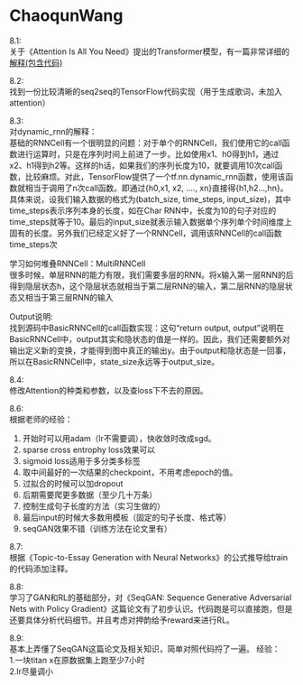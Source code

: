 # ChaoqunWang
8.1:  
关于《Attention Is All You Need》提出的Transformer模型，有一篇非常详细的[解释(包含代码)](http://nlp.seas.harvard.edu/2018/04/03/attention.html)

8.2:  
找到一份比较清晰的seq2seq的TensorFlow代码实现（用于生成歌词，未加入attention）

8.3:  
对dynamic_rnn的解释：  
基础的RNNCell有一个很明显的问题：对于单个的RNNCell，我们使用它的call函数进行运算时，只是在序列时间上前进了一步。比如使用x1、h0得到h1，通过x2、h1得到h2等。这样的h话，如果我们的序列长度为10，就要调用10次call函数，比较麻烦。对此，TensorFlow提供了一个tf.nn.dynamic\_rnn函数，使用该函数就相当于调用了n次call函数。即通过{h0,x1, x2, …., xn}直接得{h1,h2…,hn}。
具体来说，设我们输入数据的格式为(batch\_size, time\_steps, input\_size)，其中time\_steps表示序列本身的长度，如在Char RNN中，长度为10的句子对应的time\_steps就等于10。最后的input\_size就表示输入数据单个序列单个时间维度上固有的长度。另外我们已经定义好了一个RNNCell，调用该RNNCell的call函数time\_steps次
  
学习如何堆叠RNNCell：MultiRNNCell  
很多时候，单层RNN的能力有限，我们需要多层的RNN。将x输入第一层RNN的后得到隐层状态h，这个隐层状态就相当于第二层RNN的输入，第二层RNN的隐层状态又相当于第三层RNN的输入

  
 Output说明:   
找到源码中BasicRNNCell的call函数实现：这句“return output, output”说明在BasicRNNCell中，output其实和隐状态的值是一样的。因此，我们还需要额外对输出定义新的变换，才能得到图中真正的输出y。由于output和隐状态是一回事，所以在BasicRNNCell中，state\_size永远等于output\_size。


8.4:  
修改Attention的种类和参数，以及查loss下不去的原因。

8.6:  
根据老师的经验：  
1. 开始时可以用adam（lr不需要调），快收敛时改成sgd。  
2. sparse cross entrophy loss效果可以  
3. sigmoid loss适用于多分类多标签  
4. 取中间最好的一次结果的checkpoint，不用考虑epoch的值。  
5. 过拟合的时候可以加dropout  
6. 后期需要爬更多数据（至少几十万条）  
7. 控制生成句子长度的方法（实习生做的）  
8. 最后input的时候大多数用模板（固定的句子长度、格式等）  
9. seqGAN效果不错（训练方法在论文里有）  

8.7:  
根据《Topic-to-Essay Generation with Neural Networks》的公式推导给train的代码添加注释。

8.8:  
学习了GAN和RL的基础部分，对《SeqGAN: Sequence Generative Adversarial Nets with Policy Gradient》这篇论文有了初步认识。代码跑是可以直接跑，但是还要具体分析代码细节。并且考虑对押韵给予reward来进行RL。

8.9:  
基本上弄懂了SeqGAN这篇论文及相关知识，简单对照代码捋了一遍。
经验：  
1.一块titan x在原数据集上跑至少7小时  
2.lr尽量调小